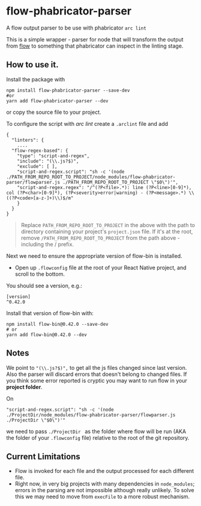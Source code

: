 # flow-phabricator-parser
A flow output parser to be use with phabricator `arc lint`


This is a simple wrapper - parser for node that will transform the output from [flow]() to something that phabricator can inspect in the linting stage.

## How to use it.

Install the package with

```lang=bash
npm install flow-phabricator-parser --save-dev 
#or 
yarn add flow-phabricator-parser --dev
```

or copy the source file to your project.

To configure the script with _*arc lint*_
create a `.arclint` file and add

```lang=javascript
{
  "linters": {
    ....
  "flow-regex-based": {
    "type": "script-and-regex",
    "include": "(\\.js?$)",
    "exclude": [ ],
    "script-and-regex.script": "sh -c '(node ./PATH_FROM_REPO_ROOT_TO_PROJECT/node_modules/flow-phabricator-parser/flowparser.js ./PATH_FROM_REPO_ROOT_TO_PROJECT \"$0\")'",
    "script-and-regex.regex": "/^(?P<file>.*): line (?P<line>[0-9]*), col (?P<char>[0-9]*), (?P<severity>error|warning) - (?P<message>.*) \\((?P<code>[a-z-]+)\\)$/m"
    }
  }
}
```

> Replace `PATH_FROM_REPO_ROOT_TO_PROJECT` in the above with the path to directory containing your project's `project.json` file. 
> If it's at the root, remove `/PATH_FROM_REPO_ROOT_TO_PROJECT` from the path above - including the / prefix.

Next we need to ensure the appropriate version of flow-bin is installed.

- Open up `.flowconfig` file at the root of your React Native project, and scroll to the bottom.

You should see a version, e.g.:
```
[version]
^0.42.0
```

Install that version of flow-bin with:

```lang=bash
npm install flow-bin@0.42.0 --save-dev
# or
yarn add flow-bin@0.42.0 --dev
```

Notes
----

We point to `"(\\.js?$)",` to get all the js files changed since last version. Also the parser will discard errors that doesn't belong to changed files. If you think some error reported is cryptic you may want to run flow in your __project folder__. 

On 

```lang=javascript
"script-and-regex.script": "sh -c '(node ./ProjectDir/node_modules/flow-phabricator-parser/flowparser.js ./ProjectDir \"$0\")'"
```

we need to pass `./ProjectDir ` as the folder where flow will be run (AKA the folder of your `.flowconfig` file) relative to the root of the git repository.

Current Limitations
-----

- Flow is invoked for each file and the output processed for each different file.
- Right now, in very big projects with many dependencies in `node_modules`; errors in the parsing are not impossible although really unlikely. To solve this we may need to move from `execFile` to a more robust mechanism.

